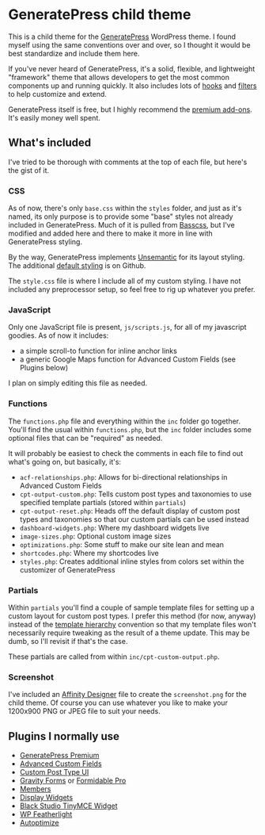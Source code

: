 # GeneratePress child theme

This is a child theme for the [GeneratePress](https://generatepress.com/) WordPress theme. I found myself using the same conventions over and over, so I thought it would be best standardize and include them here.

If you've never heard of GeneratePress, it's a solid, flexible, and lightweight "framework" theme that allows developers to get the most common components up and running quickly. It also includes lots of [hooks](https://generatepress.com/knowledgebase/hook-list/) and [filters](https://generatepress.com/knowledgebase/filter-list/) to help customize and extend.

GeneratePress itself is free, but I highly recommend the [premium add-ons](https://generatepress.com/premium/). It's easily money well spent.

## What's included

I've tried to be thorough with comments at the top of each file, but here's the gist of it.

### CSS

As of now, there's only `base.css` within the `styles` folder, and just as it's named, its only purpose is to provide some "base" styles not already included in GeneratePress. Much of it is pulled from [Basscss](http://basscss.com/), but I've modified and added here and there to make it more in line with GeneratePress styling.

By the way, GeneratePress implements [Unsemantic](http://unsemantic.com/) for its layout styling. The additional [default styling](https://github.com/tomusborne/generatepress/blob/master/style.unmin.css) is on Github.

The `style.css` file is where I include all of my custom styling. I have not included any preprocessor setup, so feel free to rig up whatever you prefer.

### JavaScript

Only one JavaScript file is present, `js/scripts.js`, for all of my javascript goodies. As of now it includes:

- a simple scroll-to function for inline anchor links
- a generic Google Maps function for Advanced Custom Fields (see Plugins below)

I plan on simply editing this file as needed.

### Functions

The `functions.php` file and everything within the `inc` folder go together. You'll find the usual within `functions.php`, but the `inc` folder includes some optional files that can be "required" as needed.

It will probably be easiest to check the comments in each file to find out what's going on, but basically, it's:

- `acf-relationships.php`: Allows for bi-directional relationships in Advanced Custom Fields
- `cpt-output-custom.php`: Tells custom post types and taxonomies to use specified template partials (stored within `partials`)
- `cpt-output-reset.php`: Heads off the default display of custom post types and taxonomies so that our custom partials can be used instead
- `dashboard-widgets.php`: Where my dashboard widgets live
- `image-sizes.php`: Optional custom image sizes
- `optimizations.php`: Some stuff to make our site lean and mean
- `shortcodes.php`: Where my shortcodes live
- `styles.php`: Creates additional inline styles from colors set within the customizer of GeneratePress

### Partials

Within `partials` you'll find a couple of sample template files for setting up a custom layout for custom post types. I prefer this method (for now, anyway) instead of the [template hierarchy](https://developer.wordpress.org/themes/basics/template-hierarchy/) convention so that my template files won't necessarily require tweaking as the result of a theme update. This may be dumb, so I'll revisit if that's the case.

These partials are called from within `inc/cpt-custom-output.php`.

### Screenshot

I've included an [Affinity Designer](https://affinity.serif.com/en-us/) file to create the `screenshot.png` for the child theme. Of course you can use whatever you like to make your 1200x900 PNG or JPEG file to suit your needs.

## Plugins I normally use

- [GeneratePress Premium](https://generatepress.com/premium/)
- [Advanced Custom Fields](https://www.advancedcustomfields.com/)
- [Custom Post Type UI](https://wordpress.org/plugins/custom-post-type-ui/)
- [Gravity Forms](http://www.gravityforms.com/) or [Formidable Pro](https://formidablepro.com/)
- [Members](https://wordpress.org/plugins/members/)
- [Display Widgets](https://wordpress.org/plugins/display-widgets/)
- [Black Studio TinyMCE Widget](https://wordpress.org/plugins/black-studio-tinymce-widget/)
- [WP Featherlight](https://wordpress.org/plugins/wp-featherlight/)
- [Autoptimize](https://wordpress.org/plugins/autoptimize/)
